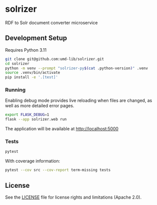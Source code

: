 # solrizer

RDF to Solr document converter microservice

## Development Setup

Requires Python 3.11

```zsh
git clone git@github.com:umd-lib/solrizer.git
cd solrizer
python -m venv --prompt "solrizer-py$(cat .python-version)" .venv
source .venv/bin/activate
pip install -e '.[test]'
```

### Running

Enabling debug mode provides live reloading when files are changed, as 
well as more detailed error pages.

```zsh
export FLASK_DEBUG=1
flask --app solrizer.web run
```

The application will be available at <http://localhost:5000>

### Tests

```zsh
pytest
```

With coverage information:

```zsh
pytest --cov src --cov-report term-missing tests
```

## License

See the [LICENSE](LICENSE.md) file for license rights and
limitations (Apache 2.0).
